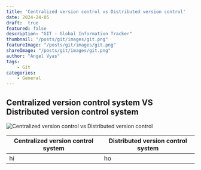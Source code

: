 ```yaml
---
title: 'Centralized version control vs Distributed version control'
date: 2024-24-05
draft:  true   
featured: false  
description: "GIT - Global Information Tracker"
thumbnail: "/posts/git/images/git.png"
featureImage: "/posts/git/images/git.png" 
shareImage: "/posts/git/images/git.png"
author: "Angel Vyas"
tags:
    - Git
categories:     
    - General
---
```



## Centralized version control system VS Distributed version control system

![Centralized version control vs Distributed version control](/posts/git/images/CVCS-vs-DVCS.png)

|Centralized version control system | Distributed version control system|
|--|--|
| hi | ho |
